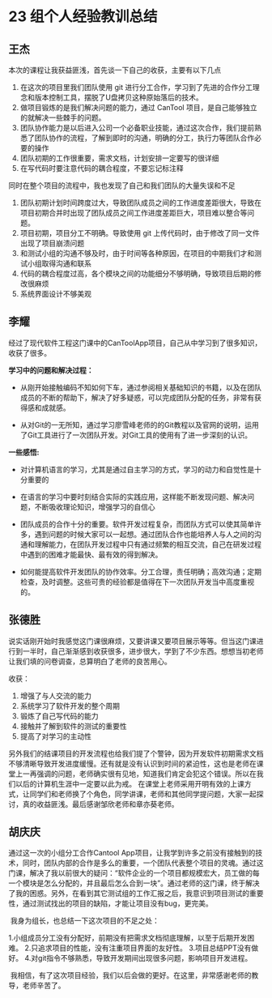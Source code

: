 # 23 组个人经验教训总结

## 王杰

本次的课程让我获益匪浅，首先谈一下自己的收获，主要有以下几点

  1. 在这次的项目里我们团队使用 git 进行分工合作，学习到了先进的合作分工理念和版本控制工具，摆脱了U盘拷贝这种原始落后的技术。
  2. 做项目锻炼的是我们解决问题的能力，通过 CanTool 项目，是自己能够独立的就解决一些棘手的问题。
  3. 团队协作能力是以后进入公司一个必备职业技能，通过这次合作，我们提前熟悉了团队协作的流程，了解到即时的沟通，明确的分工，执行力等团队合作必要的操作
  4. 团队初期的工作很重要，需求文档，计划安排一定要写的很详细
  5. 在写代码时要注意代码的耦合程度，不要忘记标注释
 
同时在整个项目的流程中，我也发现了自己和我们团队的大量失误和不足

  1. 团队初期计划时间跨度过大，导致团队成员之间的工作进度差距很大，导致在项目初期合并时出现了团队成员之间工作进度差距巨大，项目难以整合等问题。
  2. 项目初期，项目分工不明确。导致使用 git 上传代码时，由于修改了同一文件出现了项目崩溃问题
  3. 和测试小组的沟通不够及时，由于时间等各种原因，在项目的中期我们才和测试小组取得沟通和联系
  4. 代码的耦合程度过高，各个模块之间的功能细分不够明确，导致项目后期的修改很麻烦
  5. 系统界面设计不够美观

## 李耀

经过了现代软件工程这门课中的CanToolApp项目，自己从中学习到了很多知识，收获了很多。

**学习中的问题和解决过程：**

- 从刚开始接触编码不知如何下车，通过参阅相关基础知识的书籍，以及在团队成员的不断的帮助下，解决了好多疑惑，可以完成团队分配的任务，非常有获得感和成就感。

- 从对Git的一无所知，通过学习廖雪峰老师的的Git教程以及官网的说明，运用了Git工具进行了一次团队开发。对Git工具的使用有了进一步深刻的认识。

**一些感悟:**

- 对计算机语言的学习，尤其是通过自主学习的方式，学习的动力和自觉性是十分重要的

- 在语言的学习中要时刻结合实际的实践应用，这样能不断发现问题、解决问题，不断吸收理论知识，增强学习的自信心

- 团队成员的合作十分的重要。软件开发过程复杂，而团队方式可以使其简单许多，遇到问题的时候大家可以一起想。通过团队合作也能培养人与人之间的沟通和理解能力，在团队开发过程中只有通过频繁的相互交流，自己在研发过程中遇到的困难才能最快、最有效的得到解决。

- 如何能提高软件开发团队的协作效率。分工合理，责任明确；高效沟通；定期检查，及时调整。这些可贵的经验都是值得在下一次团队开发当中高度重视的。

 ## 张德胜
 
 说实话刚开始时我感觉这门课很麻烦，又要讲课又要项目展示等等。但当这门课进行到一半时，自己渐渐感到收获很多，进步很大，学到了不少东西。想想当初老师让我们填的问卷调查，总算明白了老师的良苦用心。
 
 收获：

1. 增强了与人交流的能力
2. 系统学习了软件开发的整个周期
3. 锻炼了自己写代码的能力
4. 接触并了解到软件的测试的重要性
5. 提高了对学习的主动性
        
  另外我们的结课项目的开发流程也给我们提了个警钟，因为开发软件初期需求文档不够清晰导致开发进度缓慢。还有就是没有认识到时间的紧迫性，这也是老师在课堂上一再强调的问题，老师确实很有见地，知道我们肯定会犯这个错误。所以在我们以后的计算机生涯中一定要以此为戒。
  在课堂上老师采用开明有效的上课方式，让同学们和老师换了个角色，同学讲课，老师和其他同学提问题，大家一起探讨，真的收益匪浅。最后感谢邹欣老师和章亦葵老师。

 ## 胡庆庆
 
通过这一次的小组分工合作Cantool App项目，让我学到许多之前没有接触到的技术，同时，团队内部的合作是多么的重要，一个团队代表整个项目的灵魂。通过这门课，解决了我以前很大的疑问：“软件企业的一个项目都规模宏大，员工做的每一个模块是怎么分配的，并且最后怎么合到一块”。通过老师的这门课，终于解决了我的困惑。另外，在看到其它测试组的工作汇报之后，我意识到项目测试的重要性，通过测试找出的项目的缺陷，才能让项目没有bug，更完美。
  
  我身为组长，也总结一下这次项目的不足之处：
  
  1.小组成员分工没有分配好，前期没有把需求文档彻底理解，以至于后期开发困难。
  2.只追求项目的性能，没有注重项目界面的友好性。
  3.项目总结PPT没有做好。
  4.对git指令不够熟悉，导致开发期间出现很多问题，影响项目开发进程。
  
  我相信，有了这次项目经验，我们以后会做的更好。在这里，非常感谢老师的教导，老师辛苦了。
